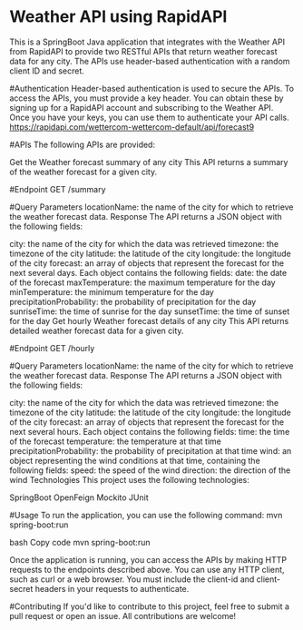 # Weather API using RapidAPI
This is a SpringBoot Java application that integrates with the Weather API from RapidAPI to provide two RESTful APIs that return weather forecast data for any city. The APIs use header-based authentication with a random client ID and secret.

#Authentication
Header-based authentication is used to secure the APIs. To access the APIs, you must provide a key header. You can obtain these by signing up for a RapidAPI account and subscribing to the Weather API. Once you have your keys, you can use them to authenticate your API calls.
https://rapidapi.com/wettercom-wettercom-default/api/forecast9

#APIs
The following APIs are provided:

Get the Weather forecast summary of any city
This API returns a summary of the weather forecast for a given city.

#Endpoint
GET /summary

#Query Parameters
locationName: the name of the city for which to retrieve the weather forecast data.
Response
The API returns a JSON object with the following fields:

city: the name of the city for which the data was retrieved
timezone: the timezone of the city
latitude: the latitude of the city
longitude: the longitude of the city
forecast: an array of objects that represent the forecast for the next several days. Each object contains the following fields:
date: the date of the forecast
maxTemperature: the maximum temperature for the day
minTemperature: the minimum temperature for the day
precipitationProbability: the probability of precipitation for the day
sunriseTime: the time of sunrise for the day
sunsetTime: the time of sunset for the day
Get hourly Weather forecast details of any city
This API returns detailed weather forecast data for a given city.

#Endpoint
GET /hourly

#Query Parameters
locationName: the name of the city for which to retrieve the weather forecast data.
Response
The API returns a JSON object with the following fields:

city: the name of the city for which the data was retrieved
timezone: the timezone of the city
latitude: the latitude of the city
longitude: the longitude of the city
forecast: an array of objects that represent the forecast for the next several hours. Each object contains the following fields:
time: the time of the forecast
temperature: the temperature at that time
precipitationProbability: the probability of precipitation at that time
wind: an object representing the wind conditions at that time, containing the following fields:
speed: the speed of the wind
direction: the direction of the wind
Technologies
This project uses the following technologies:

SpringBoot
OpenFeign
Mockito
JUnit

#Usage
To run the application, you can use the following command:
mvn spring-boot:run



bash
Copy code
mvn spring-boot:run


Once the application is running, you can access the APIs by making HTTP requests to the endpoints described above. You can use any HTTP client, such as curl or a web browser. You must include the client-id and client-secret headers in your requests to authenticate.

#Contributing
If you'd like to contribute to this project, feel free to submit a pull request or open an issue. All contributions are welcome!
